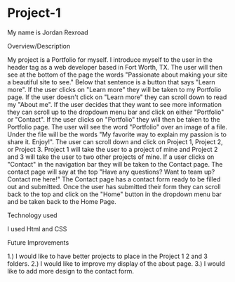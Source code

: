 # Project-1


My name is Jordan Rexroad

Overview/Description

My project is a Portfolio for myself. I introduce myself to the user in the header tag as a web developer based in Fort Worth, TX. The user will then see at the bottom of the page the words "Passionate about making your site a beautiful site to see." Below that sentence is a button that says "Learn more". If the user clicks on "Learn more" they will be taken to my Portfolio page. If the user doesn't click on "Learn more" they can scroll down to read my "About me". If the user decides that they want to see more information they can scroll up to the dropdown menu bar and click on either "Portfolio" or "Contact". If the user clicks on "Portfolio" they will then be taken to the Portfolio page. The user will see the word "Portfolio" over an image of a file. Under the file will be the words "My favorite way to explain my passion is to share it. Enjoy!". The user can scroll down and click on Project 1, Project 2, or Project 3. Project 1 will take the user to a project of mine and Project 2 and 3 will take the user to two other projects of mine. If a user clicks on "Contact" in the navigation bar they will be taken to the Contact page. The contact page will say at the top "Have any questions? Want to team up? Contact me here!" The Contact page has a contact form ready to be filled out and submitted. Once the user has submitted their form they can scroll back to the top and click on the "Home" button in the dropdown menu bar and be taken back to the Home Page. 

Technology used 

I used Html and CSS


Future Improvements

1.) I would like to have better projects to place in the Project 1 2 and 3 folders.
2.) I would like to improve my display of the about page.
3.) I would like to add more design to the contact form.
